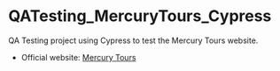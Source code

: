 # QATesting_MercuryTours_Cypress
QA Testing project using Cypress to test the Mercury Tours website.

- Official website: [Mercury Tours](https://demo.guru99.com/test/newtours/index.php)
